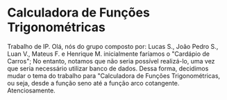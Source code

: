 # Calculadora de Funções Trigonométricas
Trabalho de IP.
Olá, nós do grupo composto por: Lucas S., João Pedro S., Luan V., Mateus F. e Henrique M. inicialmente faríamos o "Cardápio de Carros";
No entanto, notamos que não seria possível realizá-lo, uma vez que seria necessário utilizar banco de dados. Dessa forma, decidimos mudar
o tema do trabalho para "Calculadora de Funções Trigonométricas, ou seja, desde a função seno até a função arco cotangente. 
Atenciosamente.
